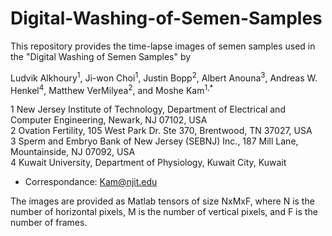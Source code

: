 # Digital-Washing-of-Semen-Samples

This repository provides the time-lapse images of semen samples used in the "Digital Washing of Semen Samples" by 

Ludvik Alkhoury<sup>1</sup>, Ji-won Choi<sup>1</sup>, Justin Bopp<sup>2</sup>, Albert Anouna<sup>3</sup>, Andreas W. Henkel<sup>4</sup>, Matthew VerMilyea<sup>2</sup>, and Moshe Kam<sup>1,*</sup>   

1 New Jersey Institute of Technology, Department of Electrical and Computer Engineering, Newark, NJ 07102, USA  
2 Ovation Fertility, 105 West Park Dr. Ste 370, Brentwood, TN 37027, USA  
3 Sperm and Embryo Bank of New Jersey (SEBNJ) Inc., 187 Mill Lane, Mountainside, NJ 07092, USA  
4 Kuwait University, Department of Physiology, Kuwait City, Kuwait  
* Correspondance: Kam@njit.edu


The images are provided as Matlab tensors of size NxMxF, where N is the number of horizontal pixels, M is the number of vertical pixels, and F is the number of frames.
